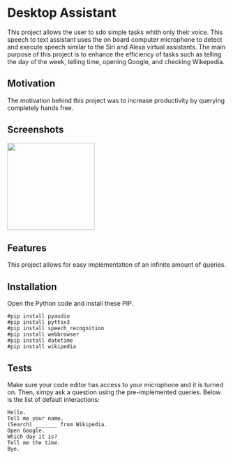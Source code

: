 # Desktop Assistant
This project allows the user to sdo simple tasks whith only their voice. This speech to text assistant uses the on board computer microphone to detect and execute speech similar to the Siri and Alexa virtual assistants. The main purpose of this project is to enhance the efficiency of tasks such as telling the day of the week, telling time, opening Google, and checking Wikepedia.

## Motivation
The motivation behind this project was to increase productivity by querying completely hands free.

## Screenshots
<img src="https://github.com/carsonmagee/ProjectPortfolio/assets/24598567/580126a3-379b-4742-9b8f-f77913b689da" width="200" />

## Features
This project allows for easy implementation of an infinite amount of queries.

## Installation
Open the Python code and install these PIP.
```
#pip install pyaudio 
#pip install pyttsx3
#pip install speech_recognition
#pip install webbrowser
#pip install datetime 
#pip install wikipedia
```

## Tests
Make sure your code editor has access to your microphone and it is turned on. Then, simpy ask a question using the pre-implemented queries.
Below is the list of default interactions:
```
Hello.
Tell me your name.
(Search) _______ from Wikipedia.
Open Google.
Which day it is?
Tell me the time.
Bye.
```
